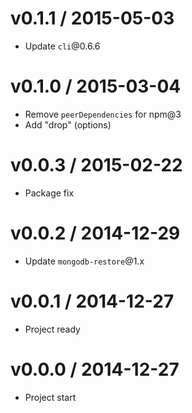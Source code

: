 v0.1.1 / 2015-05-03
==================

  * Update `cli`@0.6.6

v0.1.0 / 2015-03-04
==================

  * Remove `peerDependencies` for npm@3
  * Add "drop" (options)

v0.0.3 / 2015-02-22
==================

  * Package fix

v0.0.2 / 2014-12-29
==================

  * Update `mongodb-restore`@1.x

v0.0.1 / 2014-12-27
==================

  * Project ready

v0.0.0 / 2014-12-27
==================

  * Project start
